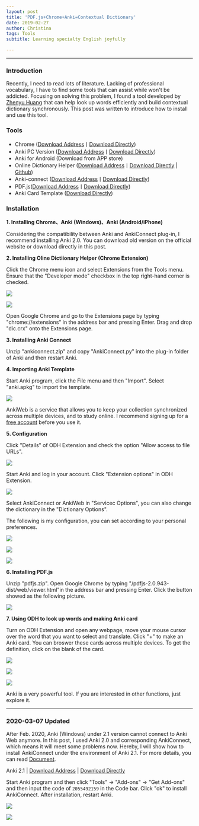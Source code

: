 ```yaml
---
layout: post
title: 'PDF.js+Chrome+Anki=Contextual Dictionary'
date: 2019-02-27
author: Christina
tags: Tools
subtitle: Learning specialty English joyfully

---
```



---

### **Introduction**

Recently, I need to read lots of literature. Lacking of professional vocabulary, I have to find some tools that can assist while won't be addicted. Focusing on solving this problem, I found a tool developed by [Zhenyu Huang](https://www.laohuang.net/20180213/online-dictionary-helper/) that can help look up words efficiently and build contextual dictionary synchronously. This post was written to introduce how to install and use this tool.

### **Tools**

* Chrome ([Download Address](https://www.google.com/chrome/)丨[Download Directly](https://github.com/ChristinaHyh/ICE-9/releases/download/1.0/chrome.exe)) 
* Anki PC Version ([Download Address](https://apps.ankiweb.net/)丨[Download Directly](https://github.com/ChristinaHyh/ICE-9/releases/download/1.0/anki-2.0.exe))
* Anki for Android (Download from APP store)
* Online Dictionary Helper ([Download Address](https://chrome.google.com/webstore/detail/online-dictionary-helper/lppjdajkacanlmpbbcdkccjkdbpllajb?hl=zh-CN)丨[Download Directly](https://github.com/ChristinaHyh/ICE-9/releases/download/1.0/dic.crx) | [Github](https://github.com/ninja33/ODH)) 
* Anki-connect ([Download Address](https://github.com/FooSoft/anki-connect)丨[Download Directly](https://github.com/ChristinaHyh/ICE-9/releases/download/1.0/ankiconnect.zip))
* PDF.js([Download Address](https://mozilla.github.io/pdf.js/)丨[Download Directly](https://github.com/ChristinaHyh/ICE-9/releases/download/1.0/pdfjs.zip))
* Anki Card Template ([Download Directly](https://github.com/ChristinaHyh/ICE-9/releases/download/1.0/anki.apkg))

### **Installation**

**1. Installing  Chrome、Anki (Windows)、Anki (Android/iPhone)**

Considering the compatibility between Anki and AnkiConnect plug-in, I recommend installing Anki 2.0. You can download old version on the official website or download directly in this post.

**2. Installing Oline Dictiionary Helper (Chrome Extension)**

Click the Chrome menu icon and select Extensions from the Tools menu. Ensure that the "Developer mode" checkbox in the top right-hand corner is checked.
      
![](/assets/img/a.png)

![](/assets/img/b.png)
      
Open Google Chrome and go to the Extensions page by typing "chrome://extensions" in the address bar and pressing Enter. Drag and drop "dic.crx" onto the Extensions page.

**3. Installing Anki Connect** 

Unzip "ankiconnect.zip" and copy "AnkiConnect.py" into the plug-in folder of Anki and then restart Anki.
      
**4. Importing Anki Template**

Start Anki program, click the File menu and then "Import". Select "anki.apkg" to import the template.
      
![](/assets/img/d.png)
      
AnkiWeb is a service that allows you to keep your collection synchronized across multiple devices, and to study online. I recommend signing up for a [free account](https://ankiweb.net/) before you use it.

**5. Configuration**

Click "Details" of ODH Extension and check the option "Allow access to file URLs".

![](/assets/img/e.png)
      
Start Anki and log in your account. Click "Extension options" in ODH Extension.
      
![](/assets/img/f.png)
      
Select AnkiConnect or AnkiWeb in "Servicec Options", you can also change the dictionary in the "Dictionary Options".
      
The following is my configuration, you can set according to your personal preferences.
      
![](/assets/img/g.png)

![](/assets/img/h.png)

![](/assets/img/i.png)      
        
**6. Installing PDF.js**

Unzip "pdfjs.zip". Open Google Chrome by typing "/pdfjs-2.0.943-dist/web/viewer.html"in the address bar and pressing Enter.  Click the button showed as the following picture.

![](/assets/img/j.png)

**7. Using ODH to look up words and making Anki card**

Turn on ODH Extension and open any webpage, move your mouse cursor over the word that you want to select and translate. Click "+" to make an Anki card. You can broswer these cards across multiple devices. To get the definition, click on the blank of the card.
       
![](/assets/img/k.png)

![](/assets/img/l.png)

![](/assets/img/m.png)

Anki is a very powerful tool. If you are interested in other functions, just explore it.

---

### 2020-03-07 Updated

After Feb. 2020, Anki (Windows) under 2.1 version cannot connect to Anki Web anymore. In this post, I used Anki 2.0 and corresponding AnkiConnect, which means it will meet some problems now. Hereby, I will show how to install AnkiConnect under the environment of Anki 2.1. For more details, you can read [Document](https://ankiweb.net/shared/info/2055492159).

Anki 2.1 | [Download Address](https://apps.ankiweb.net/) | [Download Directly](https://github.com/ChristinaHyh/ICE-9/releases/download/1.0/anki-2.1.exe) 

Start Anki program and then click "Tools" → "Add-ons" → "Get Add-ons" and then input the code of `2055492159` in the Code bar. Click "ok" to install AnkiConnect. After installation, restart Anki.

![](/assets/img/2020-03-07_193146.png)

![](/assets/img/2020-03-07_193250.png)

